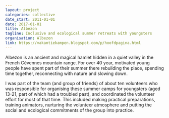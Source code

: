 ```yaml
---
layout: project
categories: collective
date_start: 2011-01-01
date: 2017-01-01
title: Albezon
tagline: Inclusive and ecological summer retreats with youngsters
organisation: Albezon
link: https://vakantiekampen.blogspot.com/p/hoofdpagina.html
---
```

Albezon is an ancient and magical hamlet hidden in a quiet valley in the French Cévennes mountain range. For over 40 year, motivated young people have spent part of their summer there rebuilding the place, spending time together, reconnecting with nature and slowing down. 

I was part of the team (and group of friends) of about ten volunteers who was responsible for organising these summer camps for youngsters (aged 13-21, part of which had a troubled past), and coordinated the volunteer effort for most of that time. This included making practical preparations, training animators, nurturing the volunteer atmosphere and putting the social and ecological commitments of the group into practice. 
